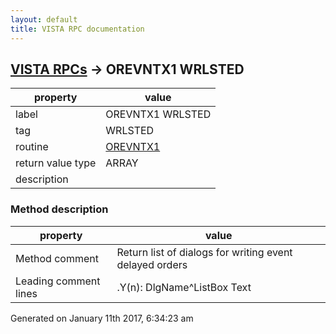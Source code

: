 ```yaml
---
layout: default
title: VISTA RPC documentation
---
```




## [VISTA RPCs](TableOfContent.md) &#8594; OREVNTX1 WRLSTED 

 property | value 
--- | --- 
 label | OREVNTX1 WRLSTED
 tag | WRLSTED
 routine | [OREVNTX1](http://code.osehra.org/dox/Routine_OREVNTX1_source.html)
 return value type | ARRAY
 description | 


### Method description

 property | value 
--- | --- 
 Method comment | Return list of dialogs for writing event delayed orders
 Leading comment lines | .Y(n): DlgName^ListBox Text




Generated on January 11th 2017, 6:34:23 am